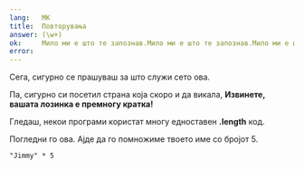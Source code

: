 ```yaml
---
lang:   MK
title:  Повторувања
answer: (\w+)
ok:     Мило ми е што те запознав.Мило ми е што те запознав.Мило ми е што те запознав.
error:  
---
```


Сега, сигурно се прашуваш за што служи сето ова.

Па, сигурно си посетил страна која скоро и да викала, __Извинете, вашата лозинка е премногу кратка!__

Гледаш, некои програми користат многу едноставен __.length__ код.

Погледни го ова. Ајде да го помножиме твоето име со бројот 5.

    "Jimmy" * 5
